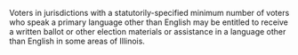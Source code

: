 Voters in jurisdictions with a statutorily-specified minimum number of voters who speak a primary language other than English may be entitled to receive a written ballot or other election materials or assistance in a language other than English in some areas of Illinois.  
